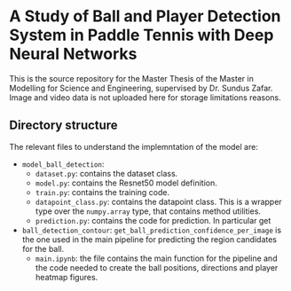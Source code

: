 # A Study of Ball and Player Detection System in Paddle Tennis with Deep Neural Networks

This is the source repository for the Master Thesis of the Master in Modelling for Science and Engineering, supervised by Dr. Sundus Zafar. Image and video data is not uploaded here for storage limitations reasons.

## Directory structure

The relevant files to understand the implemntation of the model are:

- `model_ball_detection`:
  - `dataset.py`: contains the dataset class.
  - `model.py`:  contains the Resnet50 model definition.
  - `train.py`: contains the training code.
  - `datapoint_class.py`: contains the datapoint class. This is a wrapper type over the `numpy.array` type, that contains method utilities.
  - `prediction.py`: contains the code for prediction. In particular get
- `ball_detection_contour`: `get_ball_prediction_confidence_per_image` is the one used in the main pipeline for predicting the region candidates for the ball.
  - `main.ipynb`: the file contains the main function for the pipeline and the code needed to create the ball positions, directions and player heatmap figures.